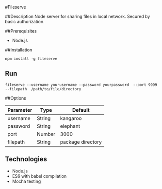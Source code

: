 #Fileserve

##Description
Node server for sharing files in local network. Secured by basic authorization. 

##Prerequisites

- Node.js 

##Installation

`npm install -g fileserve`

## Run

`fileserve --username yourusername --password yourpassword  --port 9999 --filepath  /path/to/file/directory` 

##Options

| Parameter        | Type           | Default  |
| ------------- |-------------| -----|
| username      | String| kangaroo|
| password     | String      |   elephant |
| port | Number      |    3000 |
| filepath | String      |    package directory |

## Technologies
- Node.js
- ES6 with babel compilation
- Mocha testing